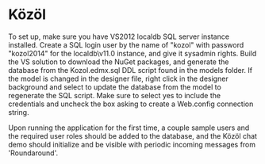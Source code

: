 Közöl
=====

To set up, make sure you have VS2012 localdb SQL server instance installed.  Create a SQL login user by the name of "kozol" with password "kozol2014" for the localdb\v11.0 instance, and give it sysadmin rights.  Build the VS solution to download the NuGet packages, and generate the database from the Kozol.edmx.sql DDL script found in the models folder.  If the model is changed in the designer file, right click in the designer background and select to update the database from the model to regenerate the SQL script.  Make sure to select yes to include the credentials and uncheck the box asking to create a Web.config connection string.

Upon running the application for the first time, a couple sample users and the required user roles should be added to the database, and the Közöl chat demo should initialize and be visible with periodic incoming messages from 'Roundaround'.
